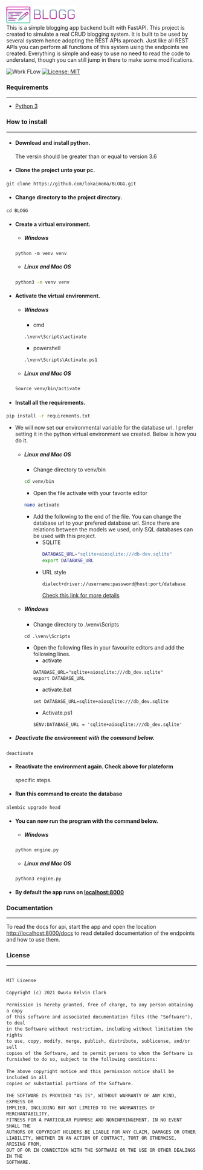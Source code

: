![BLOGG Log](assets/blog_logo.png)   
This is a simple blogging app backend built with FastAPI.
This project is created to simulate a real CRUD blogging system.
It is built to be used by several system hence adopting the REST APIs aproach.
Just like all REST APIs you can perform all functions of this system using the endpoints we created.
Everything is simple and easy to use no need to read the code to understand, though you can still jump in there to 
make some modifications.

![Work FLow](https://github.com/lokaimoma/BLOGG/actions/workflows/run_test.yml/badge.svg)
[![License: MIT](https://img.shields.io/badge/License-MIT-yellow.svg)](https://github.com/lokaimoma/BLOGG/blob/main/LICENSE)

### Requirements
- - -
+ [Python 3](https://www.python.org/downloads/)

### How to install
- - -
+ #### Download and install python. 
  The versin should be greater than or equal to version 3.6
+ #### Clone the project unto your pc.
```
git clone https://github.com/lokaimoma/BLOGG.git
```
+ #### Change directory to the project directory.
```
cd BLOGG
```
+ #### Create a virtual environment.
    + ##### Windows
    ```
    python -m venv venv
    ```
    + ##### Linux and Mac OS
    ```bash
    python3 -m venv venv
    ```
+ #### Activate the virtual environment.
    + ##### Windows
        + cmd
        ```
        .\venv\Scripts\activate
        ```
        + powershell
        ```
        .\venv\Scripts\Activate.ps1
        ```
    + ##### Linux and Mac OS
    ```bash
    Source venv/bin/activate
    ```
+ #### Install all the requirements.
```bash
pip install -r requirements.txt
```
+ We will now set our environmental variable for the database url.
I prefer setting it in the python virtual environment we created. Below
is how you do it.
    + ##### Linux and Mac OS
        + Change directory to venv/bin
        ```bash
        cd venv/bin
        ```
        + Open the file activate with your favorite editor
        ```bash
        nano activate
        ```
        + Add the following to the end of the file. You can
        change the database url to your prefered database url.
          Since there are relations between the models we used,
          only SQL databases can be used with this project.
          + SQLITE
            ```bash
            DATABASE_URL="sqlite+aiosqlite:///db-dev.sqlite"
            export DATABASE_URL
            ```
          + URL style
            ```
            dialect+driver://username:password@host:port/database
            ```
            [Check this link for more details](https://docs.sqlalchemy.org/en/14/core/engines.html#database-urls)
    + ##### Windows 
        + Change directory to .\venv\Scripts
        ```
        cd .\venv\Scripts
        ```
        + Open the following files in your favourite editors
        and add the following lines.
            + activate
            ```
            DATABASE_URL="sqlite+aiosqlite:///db_dev.sqlite"
            export DATABASE_URL
            ```
            + activate.bat
            ```
            set DATABASE_URL=sqlite+aiosqlite:///db_dev.sqlite
            ```
            + Activate.ps1
            ```
            $ENV:DATABASE_URL = 'sqlite+aiosqlite:///db_dev.sqlite'
            ```
+ ##### Deactivate the environment with the command below.
```
deactivate
```
+ #### Reactivate the environment again. Check above for plateform
  specific steps.
+ #### Run this command to create the database
```
alembic upgrade head
```
+ #### You can now run the program with the command below.
    + ##### Windows
    ```
    python engine.py
    ```
    + ##### Linux and Mac OS
    ```
    python3 engine.py
    ```
 + #### By default the app runs on [localhost:8000](#)

### Documentation
- - -
To read the docs for api, start the app and open the location [http://localhost:8000/docs](#)
to read detailed documentation of the endpoints and how to use them.

### License
- - - 
```
      
MIT License

Copyright (c) 2021 Owusu Kelvin Clark

Permission is hereby granted, free of charge, to any person obtaining a copy
of this software and associated documentation files (the "Software"), to deal
in the Software without restriction, including without limitation the rights
to use, copy, modify, merge, publish, distribute, sublicense, and/or sell
copies of the Software, and to permit persons to whom the Software is
furnished to do so, subject to the following conditions:

The above copyright notice and this permission notice shall be included in all
copies or substantial portions of the Software.

THE SOFTWARE IS PROVIDED "AS IS", WITHOUT WARRANTY OF ANY KIND, EXPRESS OR
IMPLIED, INCLUDING BUT NOT LIMITED TO THE WARRANTIES OF MERCHANTABILITY,
FITNESS FOR A PARTICULAR PURPOSE AND NONINFRINGEMENT. IN NO EVENT SHALL THE
AUTHORS OR COPYRIGHT HOLDERS BE LIABLE FOR ANY CLAIM, DAMAGES OR OTHER
LIABILITY, WHETHER IN AN ACTION OF CONTRACT, TORT OR OTHERWISE, ARISING FROM,
OUT OF OR IN CONNECTION WITH THE SOFTWARE OR THE USE OR OTHER DEALINGS IN THE
SOFTWARE.
```
